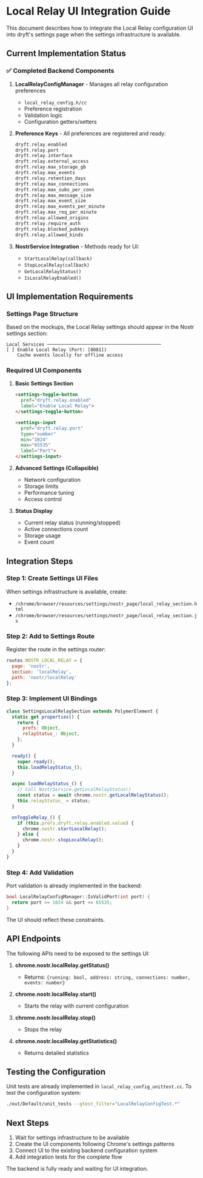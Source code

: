 # Local Relay UI Integration Guide

This document describes how to integrate the Local Relay configuration UI into dryft's settings page when the settings infrastructure is available.

## Current Implementation Status

### ✅ Completed Backend Components

1. **LocalRelayConfigManager** - Manages all relay configuration preferences
   - `local_relay_config.h/cc`
   - Preference registration
   - Validation logic
   - Configuration getters/setters

2. **Preference Keys** - All preferences are registered and ready:
   ```cpp
   dryft.relay.enabled
   dryft.relay.port
   dryft.relay.interface
   dryft.relay.external_access
   dryft.relay.max_storage_gb
   dryft.relay.max_events
   dryft.relay.retention_days
   dryft.relay.max_connections
   dryft.relay.max_subs_per_conn
   dryft.relay.max_message_size
   dryft.relay.max_event_size
   dryft.relay.max_events_per_minute
   dryft.relay.max_req_per_minute
   dryft.relay.allowed_origins
   dryft.relay.require_auth
   dryft.relay.blocked_pubkeys
   dryft.relay.allowed_kinds
   ```

3. **NostrService Integration** - Methods ready for UI:
   - `StartLocalRelay(callback)`
   - `StopLocalRelay(callback)`
   - `GetLocalRelayStatus()`
   - `IsLocalRelayEnabled()`

## UI Implementation Requirements

### Settings Page Structure

Based on the mockups, the Local Relay settings should appear in the Nostr settings section:

```
Local Services ──────────────────────────────────────────
[ ] Enable Local Relay (Port: [8081])
    Cache events locally for offline access
```

### Required UI Components

1. **Basic Settings Section**
   ```html
   <settings-toggle-button 
     pref="dryft.relay.enabled"
     label="Enable Local Relay">
   </settings-toggle-button>
   
   <settings-input
     pref="dryft.relay.port"
     type="number"
     min="1024"
     max="65535"
     label="Port">
   </settings-input>
   ```

2. **Advanced Settings (Collapsible)**
   - Network configuration
   - Storage limits
   - Performance tuning
   - Access control

3. **Status Display**
   - Current relay status (running/stopped)
   - Active connections count
   - Storage usage
   - Event count

## Integration Steps

### Step 1: Create Settings UI Files

When settings infrastructure is available, create:
- `/chrome/browser/resources/settings/nostr_page/local_relay_section.html`
- `/chrome/browser/resources/settings/nostr_page/local_relay_section.js`

### Step 2: Add to Settings Route

Register the route in the settings router:
```javascript
routes.NOSTR_LOCAL_RELAY = {
  page: 'nostr',
  section: 'localRelay',
  path: 'nostr/localRelay'
};
```

### Step 3: Implement UI Bindings

```javascript
class SettingsLocalRelaySection extends PolymerElement {
  static get properties() {
    return {
      prefs: Object,
      relayStatus_: Object,
    };
  }

  ready() {
    super.ready();
    this.loadRelayStatus_();
  }

  async loadRelayStatus_() {
    // Call NostrService.getLocalRelayStatus()
    const status = await chrome.nostr.getLocalRelayStatus();
    this.relayStatus_ = status;
  }

  onToggleRelay_() {
    if (this.prefs.dryft.relay.enabled.value) {
      chrome.nostr.startLocalRelay();
    } else {
      chrome.nostr.stopLocalRelay();
    }
  }
}
```

### Step 4: Add Validation

Port validation is already implemented in the backend:
```cpp
bool LocalRelayConfigManager::IsValidPort(int port) {
  return port >= 1024 && port <= 65535;
}
```

The UI should reflect these constraints.

## API Endpoints

The following APIs need to be exposed to the settings UI:

1. **chrome.nostr.localRelay.getStatus()**
   - Returns: `{running: bool, address: string, connections: number, events: number}`

2. **chrome.nostr.localRelay.start()**
   - Starts the relay with current configuration

3. **chrome.nostr.localRelay.stop()**
   - Stops the relay

4. **chrome.nostr.localRelay.getStatistics()**
   - Returns detailed statistics

## Testing the Configuration

Unit tests are already implemented in `local_relay_config_unittest.cc`. To test the configuration system:

```bash
./out/Default/unit_tests --gtest_filter="LocalRelayConfigTest.*"
```

## Next Steps

1. Wait for settings infrastructure to be available
2. Create the UI components following Chrome's settings patterns
3. Connect UI to the existing backend configuration system
4. Add integration tests for the complete flow

The backend is fully ready and waiting for UI integration.